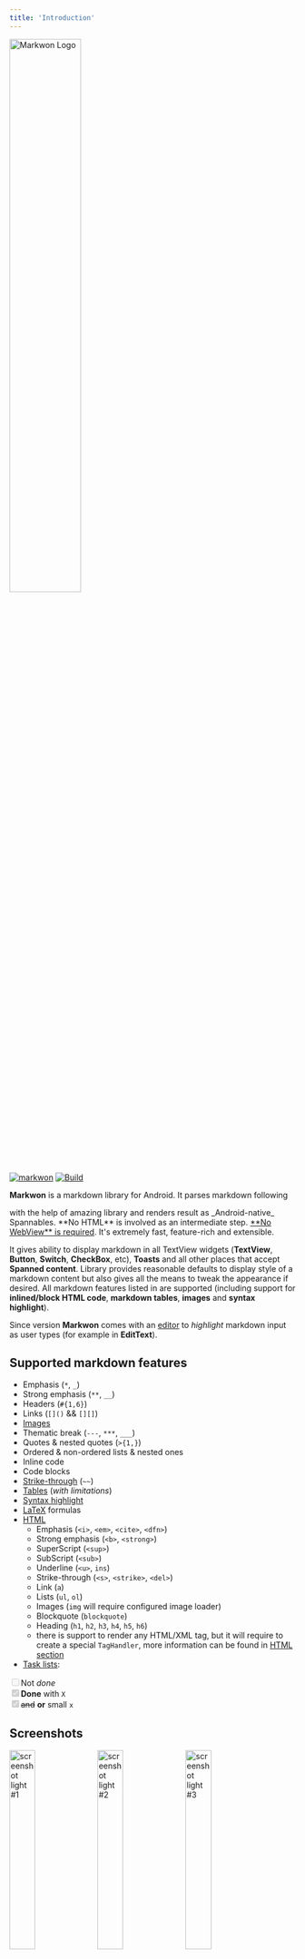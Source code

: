 ```yaml
---
title: 'Introduction'
---
```


<img :src="$withBase('/art/markwon_logo.png')" alt="Markwon Logo" width="50%">

<br><br>
[![markwon](https://img.shields.io/maven-central/v/io.noties.markwon/core.svg?label=markwon)](http://search.maven.org/#search|ga|1|g%3A%22io.noties.markwon%22%20)
[![Build](https://github.com/noties/Markwon/workflows/Build/badge.svg)](https://github.com/noties/Markwon/actions)

**Markwon** is a markdown library for Android. It parses markdown following 
<Link name="commonmark-spec" /> with the help of amazing <Link name="commonmark-java" /> library
and renders result as _Android-native_ Spannables. **No HTML** is involved
as an intermediate step. <u>**No WebView** is required</u>. It's extremely fast, 
feature-rich and extensible.

It gives ability to display markdown in all TextView widgets (**TextView**, 
**Button**, **Switch**, **CheckBox**, etc), **Toasts** and all other places that accept
**Spanned content**. Library provides reasonable defaults to display style of a markdown content
but also gives all the means to tweak the appearance if desired. All markdown features 
listed in <Link name="commonmark-spec" /> are supported (including support for **inlined/block HTML code**, 
**markdown tables**, **images** and **syntax highlight**).

Since version <Badge text="4.2.0" /> **Markwon** comes with an [editor] to _highlight_ markdown input
as user types (for example in **EditText**).

[editor]: /docs/v4/editor/

## Supported markdown features

* Emphasis (`*`, `_`)
* Strong emphasis (`**`, `__`)
* Headers (`#{1,6}`)
* Links (`[]()` && `[][]`)
* [Images](/docs/v4/image/)
* Thematic break (`---`, `***`, `___`)
* Quotes & nested quotes (`>{1,}`)
* Ordered & non-ordered lists & nested ones
* Inline code
* Code blocks
* [Strike-through](/docs/v4/ext-strikethrough/) (`~~`)
* [Tables](/docs/v4/ext-tables/) (*with limitations*)
* [Syntax highlight](/docs/v4/syntax-highlight/)
* [LaTeX](/docs/v4/ext-latex/) formulas
* [HTML](/docs/v4/html/)
  * Emphasis (`<i>`, `<em>`, `<cite>`, `<dfn>`)
  * Strong emphasis (`<b>`, `<strong>`)
  * SuperScript (`<sup>`)
  * SubScript (`<sub>`)
  * Underline (`<u>`, `ins`)
  * Strike-through (`<s>`, `<strike>`, `<del>`)
  * Link (`a`)
  * Lists (`ul`, `ol`)
  * Images (`img` will require configured image loader)
  * Blockquote (`blockquote`)
  * Heading (`h1`, `h2`, `h3`, `h4`, `h5`, `h6`)
  * there is support to render any HTML/XML tag, but it will require to create a special `TagHandler`,
    more information can be found in [HTML section](/docs/v4/html/#taghandler)
* [Task lists](/docs/v4/ext-tasklist/):
<ul style="list-style-type: none; margin: 0; padding: 0;">
<li><input type="checkbox" disabled>Not <i>done</i></li>
<li><input type="checkbox" disabled checked><strong>Done</strong> with <code>X</code></li>
<li><input type="checkbox" disabled checked><del>and</del> <strong>or</strong> small <code>x</code></li>    
</ul>

## Screenshots

<img :src="$withBase('/art/mw_light_01.png')" alt="screenshot light #1" width="30%">
<img :src="$withBase('/art/mw_light_02.png')" alt="screenshot light #2" width="30%">
<img :src="$withBase('/art/mw_light_03.png')" alt="screenshot light #3" width="30%">
<img :src="$withBase('/art/mw_dark_01.png')" alt="screenshot dark #2" width="30%">

By default configuration uses TextView textColor for styling, so changing textColor changes style

:::tip Sample application
Screenshots are taken from sample application. It is a generic markdown viewer 
with support to display markdown content via `http`, `https` &amp; `file` schemes 
and 2 themes included: Light &amp; Dark. It can be downloaded from [releases](https://github.com/noties/Markwon/releases)
:::


<style>
.awesome-block {
    background-color: #4CAF50;
    height: 7rem;
    display: flex;
    justify-content: center;
    align-items: center;
}

.awesome-block * {
    border: 0
}
</style>


<div class="awesome-block">

## # Awesome Markwon

</div>
<br>

<AwesomeGroup :apps="[
    {name: 'Nextcloud', image: $withBase(`/assets/apps/nextcloud.png`), link: 'https://github.com/nextcloud/android', description: 'A safe home for all your data. Access & share your files, calendars, contacts, mail & more from any device, on your terms.'},
    {name: 'Habitica', image: $withBase(`/assets/apps/habitica.png`), link: 'https://play.google.com/store/apps/details?id=com.habitrpg.android.habitica', description: 'Treat your life like a game to stay motivated and organized! Habitica makes it simple to have fun while accomplishing goals.'},
    {name: 'Cinopsys: Movies and Shows', image: $withBase(`/assets/apps/cinopsys.png`), link: 'https://play.google.com/store/apps/details?id=com.cinopsys.movieshows'},
    {name: 'Pure Writer', image: $withBase(`/assets/apps/purewriter.png`), link: 'https://play.google.com/store/apps/details?id=com.drakeet.purewriter', description: 'Never lose content editor & Markdown'}
]" />

* [Partico](https://partiko.app/) - Partiko is a censorship free social network.
* [FairNote](https://play.google.com/store/apps/details?id=com.rgiskard.fairnote) - simple and intuitive notepad app. It gives you speed and efficiency when you write notes, to-do lists, e-mails, or jot down quick ideas.
* [Boxcryptor](https://www.boxcryptor.com) - A software that adds AES-256 and RSA encryption to Dropbox, Google Drive, OneDrive and many other clouds.
* [Senstone Portable Voice Assistant](https://play.google.com/store/apps/details?id=com.senstone) - Senstone is a tiny wearable personal assistant powered by this App. It lets you capture your ideas, notes and reminders handsfree without pulling out your phone. 


<u>Extension/plugins</u>:

* [MarkwonCodeEx](https://github.com/kingideayou/MarkwonCodeEx) - Markwon extension support elegant code background.

---

[Help to improve][awesome_link] this section by submitting your application or library
that is using `Markwon`


[awesome_link]: https://github.com/noties/Markwon/issues/new?labels=awesome&body=Please%20provide%20the%20following%3A%0A*%20Project%20name%0A*%20Project%20URL%20(repository%2C%20store%20listing%2C%20web%20page)%0A*%20Optionally%20_brand_%20image%20URL%0A%0APlease%20make%20sure%20that%20there%20is%20the%20**awesome**%20label%20selected%20for%20this%20issue.%0A%0A%F0%9F%99%8C%20
